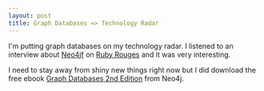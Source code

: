 ```yaml
---
layout: post
title: Graph Databases => Technology Radar
---
```


I'm putting graph databases on my technology radar. I listened to an interview
about [Neo4jf](http://neo4j.com) on [Ruby Rouges](https://devchat.tv/ruby-rogues/236-rr-neo4j-with-brian-underwood)
 and it was very interesting.

I need to stay away from shiny new things right now but I did download the free 
ebook [Graph Databases 2nd Edition](http://neo4j.com/books/graph-databases/)
 from Neo4j.
